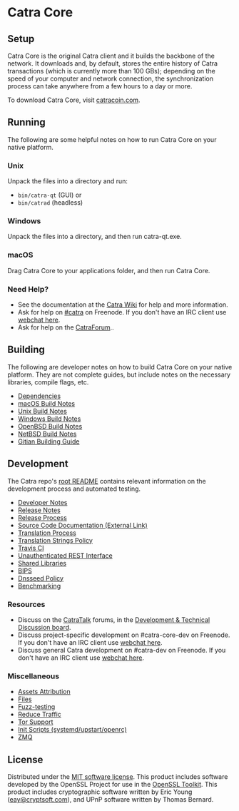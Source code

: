 Catra Core
=============

Setup
---------------------
Catra Core is the original Catra client and it builds the backbone of the network. It downloads and, by default, stores the entire history of Catra transactions (which is currently more than 100 GBs); depending on the speed of your computer and network connection, the synchronization process can take anywhere from a few hours to a day or more.

To download Catra Core, visit [catracoin.com](https://catracoin.com/en/releases/).

Running
---------------------
The following are some helpful notes on how to run Catra Core on your native platform.

### Unix

Unpack the files into a directory and run:

- `bin/catra-qt` (GUI) or
- `bin/catrad` (headless)

### Windows

Unpack the files into a directory, and then run catra-qt.exe.

### macOS

Drag Catra Core to your applications folder, and then run Catra Core.

### Need Help?

* See the documentation at the [Catra Wiki](https://github.com/catracoin/catracoin/wiki)
for help and more information.
* Ask for help on [#catra](http://webchat.freenode.net?channels=catra) on Freenode. If you don't have an IRC client use [webchat here](http://webchat.freenode.net?channels=catra).
* Ask for help on the [CatraForum](https://forum.catracoin.com/)..

Building
---------------------
The following are developer notes on how to build Catra Core on your native platform. They are not complete guides, but include notes on the necessary libraries, compile flags, etc.

- [Dependencies](dependencies.md)
- [macOS Build Notes](build-osx.md)
- [Unix Build Notes](build-unix.md)
- [Windows Build Notes](build-windows.md)
- [OpenBSD Build Notes](build-openbsd.md)
- [NetBSD Build Notes](build-netbsd.md)
- [Gitian Building Guide](gitian-building.md)

Development
---------------------
The Catra repo's [root README](/README.md) contains relevant information on the development process and automated testing.

- [Developer Notes](developer-notes.md)
- [Release Notes](release-notes.md)
- [Release Process](release-process.md)
- [Source Code Documentation (External Link)](https://dev.visucore.com/catra/doxygen/)
- [Translation Process](translation_process.md)
- [Translation Strings Policy](translation_strings_policy.md)
- [Travis CI](travis-ci.md)
- [Unauthenticated REST Interface](REST-interface.md)
- [Shared Libraries](shared-libraries.md)
- [BIPS](bips.md)
- [Dnsseed Policy](dnsseed-policy.md)
- [Benchmarking](benchmarking.md)

### Resources
* Discuss on the [CatraTalk](https://catratalk.org/) forums, in the [Development & Technical Discussion board](https://catratalk.org/index.php?board=6.0).
* Discuss project-specific development on #catra-core-dev on Freenode. If you don't have an IRC client use [webchat here](http://webchat.freenode.net/?channels=catra-core-dev).
* Discuss general Catra development on #catra-dev on Freenode. If you don't have an IRC client use [webchat here](http://webchat.freenode.net/?channels=catra-dev).

### Miscellaneous
- [Assets Attribution](assets-attribution.md)
- [Files](files.md)
- [Fuzz-testing](fuzzing.md)
- [Reduce Traffic](reduce-traffic.md)
- [Tor Support](tor.md)
- [Init Scripts (systemd/upstart/openrc)](init.md)
- [ZMQ](zmq.md)

License
---------------------
Distributed under the [MIT software license](/COPYING).
This product includes software developed by the OpenSSL Project for use in the [OpenSSL Toolkit](https://www.openssl.org/). This product includes
cryptographic software written by Eric Young ([eay@cryptsoft.com](mailto:eay@cryptsoft.com)), and UPnP software written by Thomas Bernard.
